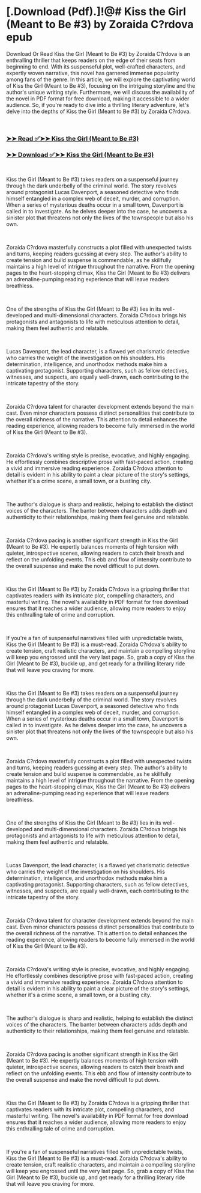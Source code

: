 # [.Download (Pdf).]!@# Kiss the Girl (Meant to Be #3) by Zoraida C?rdova epub

<p>Download Or Read Kiss the Girl (Meant to Be #3) by Zoraida C?rdova is an enthralling thriller that keeps readers on the edge of their seats from beginning to end. With its suspenseful plot, well-crafted characters, and expertly woven narrative, this novel has garnered immense popularity among fans of the genre. In this article, we will explore the captivating world of Kiss the Girl (Meant to Be #3), focusing on the intriguing storyline and the author's unique writing style. Furthermore, we will discuss the availability of the novel in PDF format for free download, making it accessible to a wider audience. So, if you're ready to dive into a thrilling literary adventure, let's delve into the depths of Kiss the Girl (Meant to Be #3) by Zoraida C?rdova.</p>
<p>&nbsp;</p>

### [➤➤ Read ✅➤➤ Kiss the Girl (Meant to Be #3)](https://pdf2worldwide.blogspot.com/id/61074116)

### [➤➤ Download ✅➤➤ Kiss the Girl (Meant to Be #3)](https://pdf2worldwide.blogspot.com/id/61074116)

<p>&nbsp;</p>
<p>Kiss the Girl (Meant to Be #3) takes readers on a suspenseful journey through the dark underbelly of the criminal world. The story revolves around protagonist Lucas Davenport, a seasoned detective who finds himself entangled in a complex web of deceit, murder, and corruption. When a series of mysterious deaths occur in a small town, Davenport is called in to investigate. As he delves deeper into the case, he uncovers a sinister plot that threatens not only the lives of the townspeople but also his own.</p>
<p>&nbsp;</p>
<p>Zoraida C?rdova masterfully constructs a plot filled with unexpected twists and turns, keeping readers guessing at every step. The author's ability to create tension and build suspense is commendable, as he skillfully maintains a high level of intrigue throughout the narrative. From the opening pages to the heart-stopping climax, Kiss the Girl (Meant to Be #3) delivers an adrenaline-pumping reading experience that will leave readers breathless.</p>
<p>&nbsp;</p>
<p>One of the strengths of Kiss the Girl (Meant to Be #3) lies in its well-developed and multi-dimensional characters. Zoraida C?rdova brings his protagonists and antagonists to life with meticulous attention to detail, making them feel authentic and relatable.</p>
<p>&nbsp;</p>
<p>Lucas Davenport, the lead character, is a flawed yet charismatic detective who carries the weight of the investigation on his shoulders. His determination, intelligence, and unorthodox methods make him a captivating protagonist. Supporting characters, such as fellow detectives, witnesses, and suspects, are equally well-drawn, each contributing to the intricate tapestry of the story.</p>
<p>&nbsp;</p>
<p>Zoraida C?rdova talent for character development extends beyond the main cast. Even minor characters possess distinct personalities that contribute to the overall richness of the narrative. This attention to detail enhances the reading experience, allowing readers to become fully immersed in the world of Kiss the Girl (Meant to Be #3).</p>
<p>&nbsp;</p>
<p>Zoraida C?rdova's writing style is precise, evocative, and highly engaging. He effortlessly combines descriptive prose with fast-paced action, creating a vivid and immersive reading experience. Zoraida C?rdova attention to detail is evident in his ability to paint a clear picture of the story's settings, whether it's a crime scene, a small town, or a bustling city.</p>
<p>&nbsp;</p>
<p>The author's dialogue is sharp and realistic, helping to establish the distinct voices of the characters. The banter between characters adds depth and authenticity to their relationships, making them feel genuine and relatable.</p>
<p>&nbsp;</p>
<p>Zoraida C?rdova pacing is another significant strength in Kiss the Girl (Meant to Be #3). He expertly balances moments of high tension with quieter, introspective scenes, allowing readers to catch their breath and reflect on the unfolding events. This ebb and flow of intensity contribute to the overall suspense and make the novel difficult to put down.</p>
<p>&nbsp;</p>
<p>Kiss the Girl (Meant to Be #3) by Zoraida C?rdova is a gripping thriller that captivates readers with its intricate plot, compelling characters, and masterful writing. The novel's availability in PDF format for free download ensures that it reaches a wider audience, allowing more readers to enjoy this enthralling tale of crime and corruption.</p>
<p>&nbsp;</p>
<p>If you're a fan of suspenseful narratives filled with unpredictable twists, Kiss the Girl (Meant to Be #3) is a must-read. Zoraida C?rdova's ability to create tension, craft realistic characters, and maintain a compelling storyline will keep you engrossed until the very last page. So, grab a copy of Kiss the Girl (Meant to Be #3), buckle up, and get ready for a thrilling literary ride that will leave you craving for more.</p>
<p>&nbsp;</p>
<p>Kiss the Girl (Meant to Be #3) takes readers on a suspenseful journey through the dark underbelly of the criminal world. The story revolves around protagonist Lucas Davenport, a seasoned detective who finds himself entangled in a complex web of deceit, murder, and corruption. When a series of mysterious deaths occur in a small town, Davenport is called in to investigate. As he delves deeper into the case, he uncovers a sinister plot that threatens not only the lives of the townspeople but also his own.</p>
<p>&nbsp;</p>
<p>Zoraida C?rdova masterfully constructs a plot filled with unexpected twists and turns, keeping readers guessing at every step. The author's ability to create tension and build suspense is commendable, as he skillfully maintains a high level of intrigue throughout the narrative. From the opening pages to the heart-stopping climax, Kiss the Girl (Meant to Be #3) delivers an adrenaline-pumping reading experience that will leave readers breathless.</p>
<p>&nbsp;</p>
<p>One of the strengths of Kiss the Girl (Meant to Be #3) lies in its well-developed and multi-dimensional characters. Zoraida C?rdova brings his protagonists and antagonists to life with meticulous attention to detail, making them feel authentic and relatable.</p>
<p>&nbsp;</p>
<p>Lucas Davenport, the lead character, is a flawed yet charismatic detective who carries the weight of the investigation on his shoulders. His determination, intelligence, and unorthodox methods make him a captivating protagonist. Supporting characters, such as fellow detectives, witnesses, and suspects, are equally well-drawn, each contributing to the intricate tapestry of the story.</p>
<p>&nbsp;</p>
<p>Zoraida C?rdova talent for character development extends beyond the main cast. Even minor characters possess distinct personalities that contribute to the overall richness of the narrative. This attention to detail enhances the reading experience, allowing readers to become fully immersed in the world of Kiss the Girl (Meant to Be #3).</p>
<p>&nbsp;</p>
<p>Zoraida C?rdova's writing style is precise, evocative, and highly engaging. He effortlessly combines descriptive prose with fast-paced action, creating a vivid and immersive reading experience. Zoraida C?rdova attention to detail is evident in his ability to paint a clear picture of the story's settings, whether it's a crime scene, a small town, or a bustling city.</p>
<p>&nbsp;</p>
<p>The author's dialogue is sharp and realistic, helping to establish the distinct voices of the characters. The banter between characters adds depth and authenticity to their relationships, making them feel genuine and relatable.</p>
<p>&nbsp;</p>
<p>Zoraida C?rdova pacing is another significant strength in Kiss the Girl (Meant to Be #3). He expertly balances moments of high tension with quieter, introspective scenes, allowing readers to catch their breath and reflect on the unfolding events. This ebb and flow of intensity contribute to the overall suspense and make the novel difficult to put down.</p>
<p>&nbsp;</p>
<p>Kiss the Girl (Meant to Be #3) by Zoraida C?rdova is a gripping thriller that captivates readers with its intricate plot, compelling characters, and masterful writing. The novel's availability in PDF format for free download ensures that it reaches a wider audience, allowing more readers to enjoy this enthralling tale of crime and corruption.</p>
<p>&nbsp;</p>
<p>If you're a fan of suspenseful narratives filled with unpredictable twists, Kiss the Girl (Meant to Be #3) is a must-read. Zoraida C?rdova's ability to create tension, craft realistic characters, and maintain a compelling storyline will keep you engrossed until the very last page. So, grab a copy of Kiss the Girl (Meant to Be #3), buckle up, and get ready for a thrilling literary ride that will leave you craving for more.</p>
<p>&nbsp;</p>
